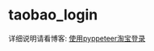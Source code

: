 # taobao_login

详细说明请看博客: [使用pyppeteer淘宝登录
](https://zhangslob.github.io/2019/02/17/%E4%BD%BF%E7%94%A8pyppeteer%E6%B7%98%E5%AE%9D%E7%99%BB%E5%BD%95/)
